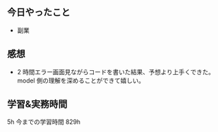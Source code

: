 ## 今日やったこと

- 副業

## 感想

- 2 時間エラー画面見ながらコードを書いた結果、予想より上手くできた。model 側の理解を深めることができて嬉しい。

## 学習&実務時間

5h
今までの学習時間 829h
